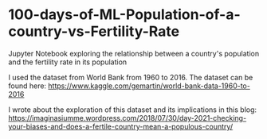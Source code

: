 # 100-days-of-ML-Population-of-a-country-vs-Fertility-Rate
Jupyter Notebook exploring the relationship between a country's population and the fertility rate in its population

I used the dataset from World Bank from 1960 to 2016. The dataset can be found here:
https://www.kaggle.com/gemartin/world-bank-data-1960-to-2016

I wrote about the exploration of this dataset and its implications in this blog:
https://imaginasiumme.wordpress.com/2018/07/30/day-2021-checking-your-biases-and-does-a-fertile-country-mean-a-populous-country/
